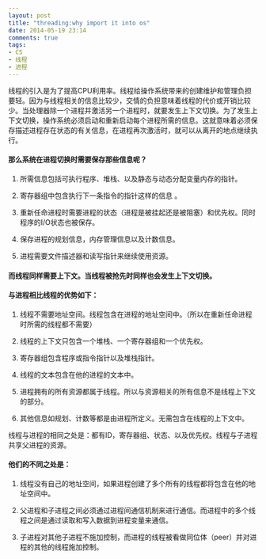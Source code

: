 ```yaml
---
layout: post
title: "threading:why import it into os"
date: 2014-05-19 23:14
comments: true
tags: 
- CS
- 线程
- 进程
---
```


线程的引入是为了提高CPU利用率。线程给操作系统带来的创建维护和管理负担要轻。因为与线程相关的信息比较少，交情的负担意味着线程的代价或开销比较少。当处理器除一个进程并激活另一个进程时，就要发生上下文切换。为了发生上下文切换，操作系统必须启动和重新启动每个进程所需的信息。这就意味着必须保存描述进程存在状态的有关信息，在进程再次激活时，就可以从离开的地点继续执行。

#### 那么系统在进程切换时需要保存那些信息呢？

1. 所需信息包括可执行程序、堆栈、以及静态与动态分配变量内存的指针。

2. 寄存器组中包含执行下一条指令的指针这样的信息 。

3. 重新任命进程时需要进程的状态（进程是被挂起还是被阻塞）和优先权。同时程序的I/O状态也被保存。

4. 保存进程的规划信息，内存管理信息以及计数信息。

5. 进程需要文件描述器和读写指针来继续使用资源。

#### 而线程同样需要上下文。当线程被抢先时同样也会发生上下文切换。

#### 与进程相比线程的优势如下：

1. 线程不需要地址空间。线程包含在进程的地址空间中。（所以在重新任命进程时所需的线程都不需要）

2. 线程的上下文只包含一个堆栈、一个寄存器组和一个优先权。

3. 寄存器组包含程序或指令指针以及堆栈指针。

4. 线程的文本包含在他的进程的文本中。

5. 进程拥有的所有资源都属于线程。所以与资源相关的所有信息不是线程上下文的部分。

6. 其他信息如规划、计数等都是由进程所定义。无需包含在线程的上下文中。

线程与进程的相同之处是：都有ID，寄存器组、状态、以及优先权。线程与子进程共享父进程的资源。

#### 他们的不同之处是：

1. 线程没有自己的地址空间，如果进程创建了多个所有的线程都将包含在他的地址空间中。

2. 父进程和子进程之间必须通过进程间通信机制来进行通信。而进程中的多个线程之间是通过读取和写入数据到进程变量来通信。

3. 子进程对其他子进程不施加控制，而进程的线程被看做同位体（peer）并对进程的其他的线程施加控制。